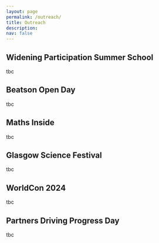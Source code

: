 ```yaml
---
layout: page
permalink: /outreach/
title: Outreach
description: 
nav: false
---
```


## Widening Participation Summer School

tbc

## Beatson Open Day

tbc

## Maths Inside

tbc

## Glasgow Science Festival 

tbc

## WorldCon 2024

tbc

## Partners Driving Progress Day

tbc
